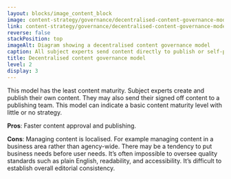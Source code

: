 ```yaml
---
layout: blocks/image_content_block
image: content-strategy/governance/decentralised-content-governance-model.svg
link: content-strategy/governance/decentralised-content-governance-model.svg
reverse: false
stackPosition: top
imageAlt: Diagram showing a decentralised content governance model
caption: All subject experts send content directly to publish or self-publish.
title: Decentralised content governance model
level: 2
display: 3
---
```


This model has the least content maturity. Subject experts create and publish their own content. They may also send their signed off content to a publishing team. This model can indicate a basic content maturity level with little or no strategy.

**Pros**: Faster content approval and publishing.

**Cons**: Managing content is localised. For example managing content in a business area rather than agency-wide. There may be a tendency to put business needs before user needs. It’s often impossible to oversee quality standards such as plain English, readability, and accessibility. It’s difficult to establish overall editorial consistency.
